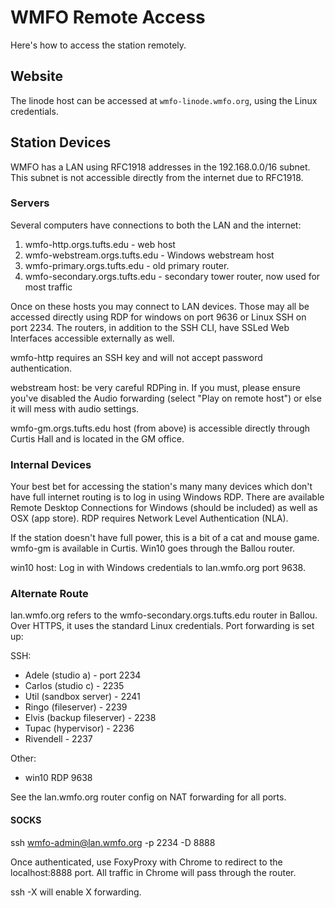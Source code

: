 # WMFO Remote Access

Here's how to access the station remotely.

## Website

The linode host can be accessed at `wmfo-linode.wmfo.org`, using the Linux credentials.

## Station Devices

WMFO has a LAN using RFC1918 addresses in the 192.168.0.0/16 subnet. This subnet is not accessible directly from the internet due to RFC1918.

### Servers

Several computers have connections to both the LAN and the internet:

1. wmfo-http.orgs.tufts.edu - web host
2. wmfo-webstream.orgs.tufts.edu - Windows webstream host
3. wmfo-primary.orgs.tufts.edu - old primary router.
4. wmfo-secondary.orgs.tufts.edu - secondary tower router, now used for most traffic

Once on these hosts you may connect to LAN devices. Those may all be accessed directly using RDP for windows on port 9636 or Linux SSH on port 2234. The routers, in addition to the SSH CLI, have SSLed Web Interfaces accessible externally as well.

wmfo-http requires an SSH key and will not accept password authentication.

webstream host: be very careful RDPing in. If you must, please ensure you've disabled the Audio forwarding (select "Play on remote host") or else it will mess with audio settings.

wmfo-gm.orgs.tufts.edu host (from above) is accessible directly through Curtis Hall and is located in the GM office.

### Internal Devices

Your best bet for accessing the station's many many devices which don't have full internet routing is to log in using Windows RDP. There are available Remote Desktop Connections for Windows (should be included) as well as OSX (app store). RDP requires Network Level Authentication (NLA).

If the station doesn't have full power, this is a bit of a cat and mouse game. wmfo-gm is available in Curtis. Win10 goes through the Ballou router.

win10 host: Log in with Windows credentials to lan.wmfo.org port 9638.

### Alternate Route

lan.wmfo.org refers to the wmfo-secondary.orgs.tufts.edu router in Ballou. Over HTTPS, it uses the standard Linux credentials. Port forwarding is set up:

SSH:

- Adele (studio a) - port 2234
- Carlos (studio c) - 2235
- Util (sandbox server) - 2241
- Ringo (fileserver) - 2239
- Elvis (backup fileserver) - 2238
- Tupac (hypervisor) - 2236
- Rivendell - 2237

Other:

- win10 RDP 9638

See the lan.wmfo.org router config on NAT forwarding for all ports.

#### SOCKS

ssh wmfo-admin@lan.wmfo.org -p 2234 -D 8888

Once authenticated, use FoxyProxy with Chrome to redirect to the localhost:8888 port. All traffic in Chrome will pass through the router.

ssh -X will enable X forwarding.
